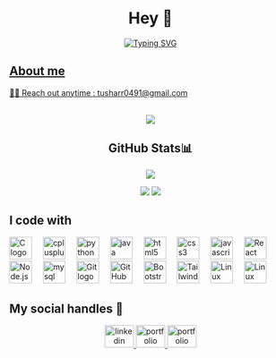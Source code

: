 <h1 align="center">Hey 👋</h1> 
      
 <p align="center">       
<a href="https://git.io/typing-svg"><img src="https://readme-typing-svg.demolab.com?font=Georgia&weight=900&pause=900&size=40&color=BBC4D5&width=500&height=60&lines=++My+name+is+Tushar+Rajput" alt="Typing SVG" />
<h2 align="left">About me</h2>

<p align="left">
 🙋‍♀️ Reach out anytime : <a  href="mailto:tusharr0491@gmail.com" >tusharr0491@gmail.com</a><br>
 <!---🎲 Fun fact: M gonna start a challenge called 30 days of mini projects soon</p>-->  
<br>
 
<p align="center">
	<a href="https://github.com/Bouaskaoun">
		<img src="https://readme-typing-svg.herokuapp.com/?lines=DSA;Cpp%20|%20Python%20|%20Javascript;Full+Stack+Developer;Always%20Learning%20;Always%20developing%20my%20skills&center=true&width=400&height=45">
	</a>  
</p>   

<div align="center">




##   GitHub Stats📊


![](http://github-profile-summary-cards.vercel.app/api/cards/profile-details?username=tusharrajput001&theme=radical)
   
  
  ![](http://github-profile-summary-cards.vercel.app/api/cards/repos-per-language?username=tusharrajput001&theme=moonlight)
 ![](http://github-profile-summary-cards.vercel.app/api/cards/most-commit-language?username=tusharrajput001&theme=moonlight)
<h2 align="left">I code with</h2>

<div align="left">
  <img src="https://cdn.jsdelivr.net/gh/devicons/devicon/icons/c/c-original.svg" height="40" alt="C logo" />
  <img width="12" />
	
  <img src="https://cdn.jsdelivr.net/gh/devicons/devicon/icons/cplusplus/cplusplus-original.svg" height="40" alt="cplusplus logo"  />
  <img width="12" />
  
  <img src="https://cdn.jsdelivr.net/gh/devicons/devicon/icons/python/python-original.svg" height="40" alt="python logo"  />
  <img width="12" />
  
  <img src="https://cdn.jsdelivr.net/gh/devicons/devicon/icons/java/java-original.svg" height="40" alt="java logo"  />
  <img width="12" />
  
  <img src="https://cdn.jsdelivr.net/gh/devicons/devicon/icons/html5/html5-original.svg" height="40" alt="html5 logo"  />
  <img width="12" />
  
  <img src="https://cdn.jsdelivr.net/gh/devicons/devicon/icons/css3/css3-original.svg" height="40" alt="css3 logo"  />
  <img width="12" />
  
  <img src="https://cdn.jsdelivr.net/gh/devicons/devicon/icons/javascript/javascript-original.svg" height="40" alt="javascript logo"  />
  <img width="12" />

  <img src="https://cdn.jsdelivr.net/gh/devicons/devicon/icons/react/react-original.svg" height="40" alt="React logo" />
  <img width="12" />

  <img src="https://cdn.jsdelivr.net/gh/devicons/devicon/icons/nodejs/nodejs-original.svg" height="40" alt="Node.js logo" />
  <img width="12" />       

  <img src="https://cdn.jsdelivr.net/gh/devicons/devicon/icons/mysql/mysql-original.svg" height="40" alt="mysql logo"  />
  <img width="12" />

  <img src="https://cdn.jsdelivr.net/gh/devicons/devicon/icons/git/git-original.svg" height="40" alt="Git logo" />
  <img width="12" />
  <img src="https://cdn.jsdelivr.net/gh/devicons/devicon/icons/github/github-original.svg" height="40" alt="GitHub logo" />
  <img width="12" />

  <img src="https://cdn.jsdelivr.net/gh/devicons/devicon/icons/bootstrap/bootstrap-plain.svg" height="40" alt="Bootstrap logo" />
  <img width="12" />
  <img src="https://cdn.jsdelivr.net/gh/devicons/devicon/icons/tailwindcss/tailwindcss-original.svg" height="40" alt="Tailwind CSS logo" />
  <img width="12" />
  <img src="https://cdn.jsdelivr.net/gh/devicons/devicon/icons/linux/linux-original.svg" height="40" alt="Linux logo" />
  <img width="12" />
  <img src="https://www.pyze.com/wp-content/uploads/2021/03/mendix-logo-1-300x300.png" height="40" alt="Linux logo" />
  <img width="12" />

	
  

</div>
  
</div>

<h2 align="left">My social handles 👾</h2>

<div align="center">
  <a href="https://www.linkedin.com/in/tushar-rajput-2b5992284/" target="_blank">
  <img src="https://raw.githubusercontent.com/maurodesouza/profile-readme-generator/master/src/assets/icons/social/linkedin/default.svg" width="52" height="40" alt="linkedin logo"  />
  </a>
  <a href="https://master--tusharrajputpf.netlify.app/" target="_blank">
    <img src="https://raw.githubusercontent.com/maurodesouza/profile-readme-generator/master/src/assets/icons/social/linktree/default.svg" width="52" height="40" alt="portfolio logo"  />
  </a>
  <a href="https://twitter.com/Devop_tusharR" target="_blank">
  <img src="https://raw.githubusercontent.com/maurodesouza/profile-readme-generator/master/src/assets/icons/social/twitter/default.svg" width="52" height="40" alt="portfolio logo"  />
  </a>
 
</div>

###
